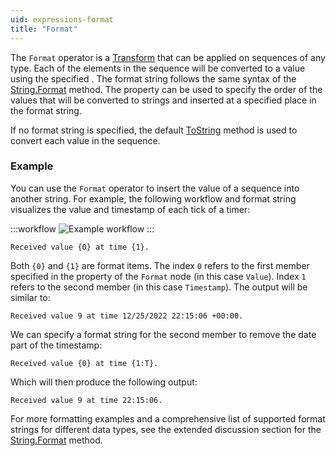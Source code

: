 ```yaml
---
uid: expressions-format
title: "Format"
---
```


The `Format` operator is a [Transform](xref:operators#transform) that can be applied on sequences of any type. Each of the elements in the sequence will be converted to a <xref href="System.String"/> value using the specified <xref href="Bonsai.Expressions.FormatBuilder.Format"/>. The format string follows the same syntax of the [String.Format](xref:System.String.Format*) method. The <xref href="Bonsai.Expressions.FormatBuilder.Selector"/> property can be used to specify the order of the values that will be converted to strings and inserted at a specified place in the format string.

If no format string is specified, the default [ToString](xref:System.Object.ToString) method is used to convert each value in the sequence.

### Example

You can use the `Format` operator to insert the value of a sequence into another string. For example, the following workflow and format string visualizes the value and timestamp of each tick of a timer:

:::workflow
![Example workflow](~/workflows/expressions-format-example.bonsai)
:::

```
Received value {0} at time {1}.
```

Both `{0}` and `{1}` are format items. The index `0` refers to the first member specified in the <xref href="Bonsai.Expressions.FormatBuilder.Selector"/> property of the `Format` node (in this case `Value`). Index `1` refers to the second member (in this case `Timestamp`). The output will be similar to:

```
Received value 9 at time 12/25/2022 22:15:06 +00:00.
```

We can specify a format string for the second member to remove the date part of the timestamp:

```
Received value {0} at time {1:T}.
```

Which will then produce the following output:

```
Received value 9 at time 22:15:06.
```

For more formatting examples and a comprehensive list of supported format strings for different data types, see the extended discussion section for the [String.Format](xref:System.String.Format*) method.
